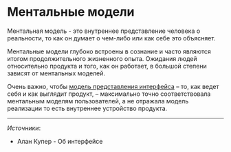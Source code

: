 # Ментальные модели

Ментальная модель - это внутреннее представление человека о реальности, то как он думает о чем-либо или как себе это объясняет.

Ментальные  модели  глубоко встроены в сознание  и  часто являются  итогом продолжительного жизненного опыта.  Ожидания  людей относительно  продукта  и того,  как  он  работает, в  большой степени  зависят  от  ментальных моделей.

Очень важно, чтобы  [модель представления  интерфейса]() – то,  как  ведет  себя и как выглядит  продукт, –  максимально  точно  соответствовала  ментальным моделям  пользователей, а не  отражала модель  реализации  то есть внутреннее  устройство  продукта.

---

*Источники*:

* Алан Купер - Об интерфейсе